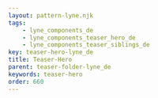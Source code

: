 ```yaml
---
layout: pattern-lyne.njk
tags: 
    - lyne_components_de
    - lyne_components_teaser_hero_de
    - lyne_components_teaser_siblings_de
key: teaser-hero-lyne_de
title: Teaser-Hero
parent: teaser-folder-lyne_de
keywords: teaser-hero
order: 660
---
```

